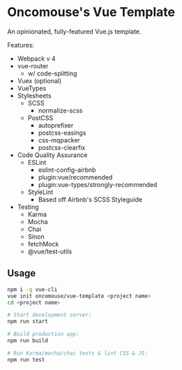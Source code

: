 # Oncomouse's Vue Template

An opinionated, fully-featured Vue.js template.

Features:

* Webpack v 4
* vue-router
	* w/ code-splitting
* Vuex (optional)
* VueTypes
* Stylesheets
	* SCSS
		* normalize-scss
	* PostCSS
		* autoprefixer
		* postcss-easings
		* css-mqpacker
		* postcss-clearfix
* Code Quality Assurance
	* ESLint
		* eslint-config-airbnb
		* plugin:vue/recommended
		* plugin:vue-types/strongly-recommended
	* StyleLint
		* Based off Airbnb's SCSS Styleguide
* Testing
	* Karma
	* Mocha
	* Chai
	* Sinon
	* fetchMock
	* @vue/test-utils

## Usage

~~~bash
npm i -g vue-cli
vue init oncomouse/vue-template <project name>
cd <project name>

# Start development server:
npm run start

# Build production app:
npm run build

# Run Karma/mocha/chai tests & lint CSS & JS:
npm run test
~~~